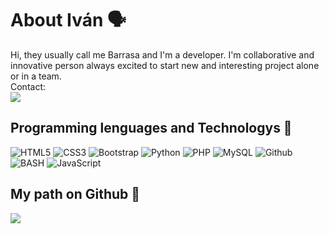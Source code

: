 # About Iván 🗣️
Hi, they usually call me Barrasa and I'm a developer. I'm collaborative and innovative person always excited to start new and interesting project alone or in a team.
<span>
 <br>
 Contact: <br>
<a href="mailto:contact@barrasa.dev">
<img src="https://img.shields.io/badge/-%F0%9F%93%AD%20contact%40barrasa.dev-white"/>
    </a>

## Programming lenguages and Technologys 🐍
![HTML5](https://img.shields.io/badge/HTML5-E34F26?style=for-the-badge&logo=html5&logoColor=white)
![CSS3](https://img.shields.io/badge/CSS3-1572B6?style=for-the-badge&logo=css3&logoColor=white)
![Bootstrap](https://img.shields.io/badge/Bootstrap-563D7C?style=for-the-badge&logo=bootstrap&logoColor=white)
![Python](https://img.shields.io/badge/Python-306998?style=for-the-badge&logo=python&logoColor=FFFF00)
![PHP](https://img.shields.io/badge/PHP-484c89?style=for-the-badge&logo=php&logoColor=white&logoColor=black)
![MySQL](https://img.shields.io/badge/-MySQL-orange?style=for-the-badge&logo=mysql&logoColor=000)
![Github](https://img.shields.io/badge/-GITHUB-black?style=for-the-badge&logo=Github&logoColor=fff)
![BASH](https://img.shields.io/badge/Bash%20-%23121011.svg?style=for-the-badge&logo=gnu-bash&logoColor=lime)
![JavaScript](https://img.shields.io/badge/JavaScript-FFFF00?style=for-the-badge&logo=javascript&logoColor=black)
## My path on Github 🌊
![](https://github-readme-stats.vercel.app/api?username=barrasadev&show_icons=true&bg_color=34,111,000&title_color=fff&text_color=fff&count_private=true)

<!--START_SECTION:waka-->
<!--END_SECTION:waka-->
